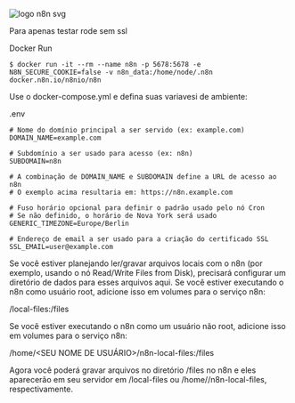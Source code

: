 
![logo n8n svg](https://docs.n8n.io/_images/n8n-docs-icon.svg)

Para apenas testar rode sem ssl
<p>Docker Run</p>

~~~
$ docker run -it --rm --name n8n -p 5678:5678 -e N8N_SECURE_COOKIE=false -v n8n_data:/home/node/.n8n docker.n8n.io/n8nio/n8n
~~~

Use o docker-compose.yml e defina suas variavesi de ambiente:
<p>.env</p>

~~~~
# Nome do domínio principal a ser servido (ex: example.com)
DOMAIN_NAME=example.com

# Subdomínio a ser usado para acesso (ex: n8n)
SUBDOMAIN=n8n

# A combinação de DOMAIN_NAME e SUBDOMAIN define a URL de acesso ao n8n
# O exemplo acima resultaria em: https://n8n.example.com

# Fuso horário opcional para definir o padrão usado pelo nó Cron
# Se não definido, o horário de Nova York será usado
GENERIC_TIMEZONE=Europe/Berlin

# Endereço de email a ser usado para a criação do certificado SSL
SSL_EMAIL=user@example.com
~~~~

Se você estiver planejando ler/gravar arquivos locais com o n8n (por exemplo, usando o nó Read/Write Files from Disk), precisará configurar um diretório de dados para esses arquivos aqui. Se você estiver executando o n8n como usuário root, adicione isso em volumes para o serviço n8n:

/local-files:/files
<p>Se você estiver executando o n8n como um usuário não root, adicione isso em volumes para o serviço n8n:</p>

/home/<SEU NOME DE USUÁRIO>/n8n-local-files:/files
<p>Agora você poderá gravar arquivos no diretório /files no n8n e eles aparecerão em seu servidor em /local-files ou /home/<SEU NOME DE USUÁRIO>/n8n-local-files, respectivamente.</p>
